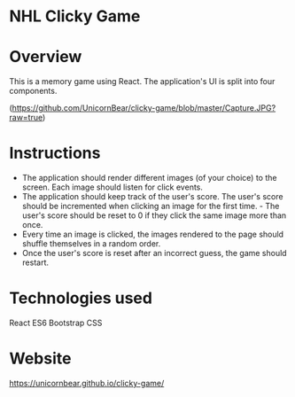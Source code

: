 # NHL Clicky Game

# Overview
This is a memory game using React. The application's UI is split into four components.

(https://github.com/UnicornBear/clicky-game/blob/master/Capture.JPG?raw=true)

# Instructions
- The application should render different images (of your choice) to the screen. Each image should listen for click events.
- The application should keep track of the user's score. The user's score should be incremented when clicking an image for the first time. - The user's score should be reset to 0 if they click the same image more than once.
- Every time an image is clicked, the images rendered to the page should shuffle themselves in a random order.
- Once the user's score is reset after an incorrect guess, the game should restart.

# Technologies used
React
ES6
Bootstrap
CSS

# Website
https://unicornbear.github.io/clicky-game/
